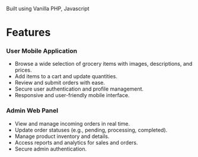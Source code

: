 Built using Vanilla PHP, Javascript


# Features

### User Mobile Application
- Browse a wide selection of grocery items with images, descriptions, and prices.
- Add items to a cart and update quantities.
- Review and submit orders with ease.
- Secure user authentication and profile management.
- Responsive and user-friendly mobile interface.

### Admin Web Panel
- View and manage incoming orders in real time.
- Update order statuses (e.g., pending, processing, completed).
- Manage product inventory and details.
- Access reports and analytics for sales and orders.
- Secure admin authentication.
